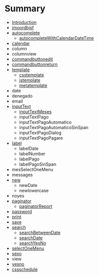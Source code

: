 # Summary

* [Introduction](README.md)
* [jmoordbjsf](chapter1.md)
* [autocomplete](autocomplete.md)
  * [autocompleteWithCalendarDateTime](autocomplete/autocompletewithcalendardatetime.md)
* [calendar](calendar.md)
* column
* columnview
* [commandbuttonedit](commandbuttonedit.md)
* [commandbuttonreturn](commandbuttonreturn.md)
* [template](template.md)
  * [csstemplate](template/csstemplate.md)
  * [jstemplate](template/jstemplate.md)
  * [metatemplate](template/metatemplate.md)
* date
* denegado
* email
* [inputText](inputtext.md)
  * [inputTextMeses](inputtext/inputtextmeses.md)
  * inputTextPago
  * inputTextPagoAutomatico
  * inputTextPagoAutomaticoSinSpan
  * inputTextPagoDialog
  * inputTextPagoPagare
* [label](label.md)
  * labelDate
  * labelNumber
  * labelPago
  * labelPagoSinSpan
* mesSelectOneMenu
* messages
* [new](new.md)
  * newDate
  * newlowercase
* noyes
* [paginator](paginator.md)
  * [paginatorReport](paginator/paginatorreport.md)
* [password](password.md)
* [print](print.md)
* [save](save.md)
* [search](search.md)
  * [searchBetweenDate](search/searchbetweendate.md)
  * [searchDate](search/searchdate.md)
  * [searchYesNo](search/searchyesno.md)
* [selectOneMenu](selectonemenu.md)
* [sexo](sexo.md)
* view
* [yesno](yesno.md)
* [cssschedule](css.md)

